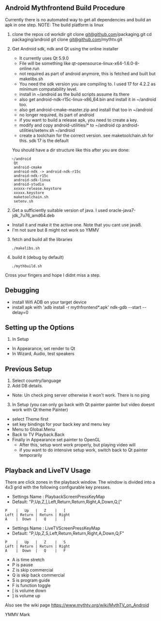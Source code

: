 Android Mythfrontend Build Procedure
------------------------------------

Currently there is no automated way to get all dependencies and build an apk in one step.
NOTE: The build platform is linux

1. clone the repos
   cd workdir
   git clone git@github.com/packaging.git
   cd packaging/android
   git clone git@github.com/mythtv.git

1. Get Android sdk, ndk and Qt using the online installer
   * It currently uses Qt 5.9.0
    * File will be something like qt-opensource-linux-x64-1.6.0-8-online.run
    * not required as part of android anymore, this is fetched and built but makelibs.sh
   * You need the sdk version you are compiling to. I used 17 for 4.2.2 as minimum
     compatability level.
   * install in ~/android as the build scripts assume its there
   * also get android-ndk-r15c-linux-x86_64.bin and install it in ~/android too.
   * also get android-cmake-master.zip and install that too in ~/android
    * no longer required, its part of android
   * if you want to build a release apk, you need to create a key.
   * modify and copy android-utilities/* to ~/android
       cp android-utilities/setenv.sh ~/android
   * create a toolchain for the correct version. see maketoolchain.sh for this. sdk 17 is the default

   You should have a dir structure like this after you are done:
```
   ~/android
	Qt
	android-cmake
	android-ndk -> android-ndk-r15c
	android-ndk-r15c
	android-sdk-linux
	android-studio
	xxxxx-release.keystore
	xxxxx.keystore
	maketoolchain.sh
	setenv.sh
```

2. Get a sufficiently suitable version of java. I used oracle-java7-jdk_7u76_amd64.deb
  * Install it and make it the active one. Note that you cant use java8.
  * I'm not sure but 8 might not work so YMMV

3. fetch and build all the libraries
```
   ./makelibs.sh
```

4. build it (debug by default)
```
   ./mythbuild.sh
```

Cross your fingers and hope I didnt miss a step.

Debugging
---------

* install Wifi ADB on your target device
* install apk with 'adb install -r mythfrontend*.apk'
ndk-gdb --start --delay=0


Setting up the Options
----------------------

1. In Setup
  * In Appearance, set render to Qt
  * In Wizard, Audio, test speakers


Previous Setup
--------------
1. Select country/language
2. Add DB details.
  * Note: Un check ping server otherwise it won't work. There is no ping
3. In Setup (you can only go back with Qt painter painter but video doesnt work with Qt theme Painter)
  * select Theme first
  * set key bindings for your back key and menu key
  * Menu to Global.Menu
  * Back to TV Playback.Back
  * Finally in Appearance set painter to OpenGL
    * After this, setup wont work properly, but playing video will
    * if you want to do intensive setup work, switch back to Qt painter temporarily

Playback and LiveTV Usage
-------------------------

There are click zones in the playback window. The window is divided into a 4x3 grid with the
following configurable key presses.

* Settings Name : PlaybackScreenPressKeyMap
* Default: "P,Up,Z,],Left,Return,Return,Right,A,Down,Q,["

```
P    |   Up   |   Z    |   [
Left | Return | Return | Right
A    |  Down  |   Q    |   ]
```
* Settings Name : LiveTVScreenPressKeyMap
* Default: "P,Up,Z,S,Left,Return,Return,Right,A,Down,Q,F"

```
P    |   Up   |   Z    |   S
Left | Return | Return | Right
A    |  Down  |   Q    |   F
```

* A is time stretch
* P is pause
* Z is skip commercial
* Q is skip back commercial
* S is program guide
* F is function toggle
* [ is volume down
* ] is volume up

Also see the wiki page https://www.mythtv.org/wiki/MythTV_on_Android

YMMV
Mark
